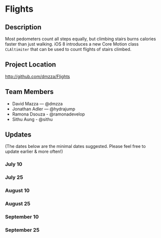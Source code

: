 # Flights

## Description

Most pedometers count all steps equally, but climbing stairs burns calories faster than just walking. iOS 8 introduces a new Core Motion class `CLAltimiter` that can be used to count flights of stairs climbed.

## Project Location

http://github.com/dmzza/Flights

## Team Members

- David Mazza — @dmzza
- Jonathan Adler — @hydrajump
- Ramona Dsouza - @ramonadevelop
- Sithu Aung - @sithu


## Updates

(The dates below are the minimal dates suggested. Please feel free to update earlier & more often!)

### July 10

### July 25

### August 10

### August 25

### September 10

### September 25
